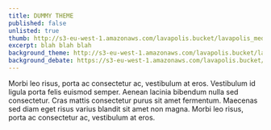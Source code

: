 ```yaml
---
title: DUMMY THEME
published: false
unlisted: true
thumb: http://s3-eu-west-1.amazonaws.com/lavapolis.bucket/lavapolis_media/thumb-theme-fridayinvenice.jpg
excerpt: blah blah blah
background_theme: http://s3-eu-west-1.amazonaws.com/lavapolis.bucket/lavapolis_media/bg_fridayinvenice_theme.svg
background_debate: https://s3-eu-west-1.amazonaws.com/lavapolis.bucket/lavapolis_media/bg_fridayinvenice_debate.svg
---
```

Morbi leo risus, porta ac consectetur ac, vestibulum at eros. Vestibulum id ligula porta felis euismod semper. Aenean lacinia bibendum nulla sed consectetur. Cras mattis consectetur purus sit amet fermentum. Maecenas sed diam eget risus varius blandit sit amet non magna. Morbi leo risus, porta ac consectetur ac, vestibulum at eros.
